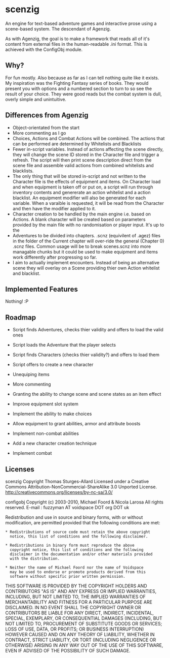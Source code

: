 # scenzig
An engine for text-based adventure games and interactive prose using a scene-based system. The descendant of Agenzig.

As with Agenzig, the goal is to make a framework that reads all of it's content from external files in the human-readable .ini format. This is achieved with the ConfigObj module.

## Why?

For fun mostly. Also because as far as I can tell nothing quite like it exists. My inspiration was the Fighting Fantasy series of books. They would present you with options and a numbered section to turn to so see the result of your choice. They were good reads but the combat system is dull, overly simple and unintuitive.

## Differences from Agenzig

- Object-orientated from the start
- More commenting as I go
- Choices, Actions and Combat Actions will be combined. The actions that can be performed are determined by Whitelists and Blacklists
- Fewer in-script variables. Instead of actions affecting the scene directly, they will change the scene ID stored in the Character file and trigger a refresh. The script will then print scene description direct from the scene file and assemble valid actions from combined whitelists and blacklists.
- The only thing that will be stored in-script and not written to the Character file is the effects of equipment and items. On Character load and when equipment is taken off or put on, a script will run through inventory contents and genererate an action whitelist and a action blacklist. An equipment modifier will also be generated for each variable. When a varaible is requested, it will be read from the Character and then have the modifier applied to it.
- Character creation to be handled by the main engine i.e. based on Actions. A blank character will be created based on parameters provided by the main file with no randomisation or player input. It's up to the 
- Adventures to be divided into chapters. .scnz (equivilent of .agez) files in the folder of the Current chapter will over-ride the general (Chapter 0) .scnz files. Common usage will be to break scenes.scnz into more managable chunks but it could be used to make equipment and items work differently after progressing so far.
- I aim to actually implement encounters. Instead of being an alternative scene they will overlay on a Scene providing thier own Action whitelist and blacklist. 

## Implemented Features

Nothing! :P

## Roadmap

- Script finds Adventures, checks thier validity and offers to load the valid ones
- Script loads the Adventure that the player selects
- Script finds Characters (checks thier validity?) and offers to load them
- Script offers to create a new character

- Unequiping items
- More commenting
- Granting the ability to change scene and scene states as an item effect
- Improve equipment slot system
- Implement the ability to make choices
- Allow equipment to grant abilities, armor and attribute boosts
- Implement non-combat abilities
- Add a new character creation technique
- Implement combat


## Licenses
scenzig Copyright Thomas Sturges-Allard
Licensed under a Creative Commons Attribution-NonCommercial-ShareAlike 3.0 Unported License. http://creativecommons.org/licenses/by-nc-sa/3.0/

configobj Copyright (c) 2003-2010, Michael Foord & Nicola Larosa
All rights reserved.
E-mail : fuzzyman AT voidspace DOT org DOT uk

Redistribution and use in source and binary forms, with or without
modification, are permitted provided that the following conditions are
met:

    * Redistributions of source code must retain the above copyright
      notice, this list of conditions and the following disclaimer.

    * Redistributions in binary form must reproduce the above
      copyright notice, this list of conditions and the following
      disclaimer in the documentation and/or other materials provided
      with the distribution.

    * Neither the name of Michael Foord nor the name of Voidspace
      may be used to endorse or promote products derived from this
      software without specific prior written permission.

THIS SOFTWARE IS PROVIDED BY THE COPYRIGHT HOLDERS AND CONTRIBUTORS
"AS IS" AND ANY EXPRESS OR IMPLIED WARRANTIES, INCLUDING, BUT NOT
LIMITED TO, THE IMPLIED WARRANTIES OF MERCHANTABILITY AND FITNESS FOR
A PARTICULAR PURPOSE ARE DISCLAIMED. IN NO EVENT SHALL THE COPYRIGHT
OWNER OR CONTRIBUTORS BE LIABLE FOR ANY DIRECT, INDIRECT, INCIDENTAL,
SPECIAL, EXEMPLARY, OR CONSEQUENTIAL DAMAGES (INCLUDING, BUT NOT
LIMITED TO, PROCUREMENT OF SUBSTITUTE GOODS OR SERVICES; LOSS OF USE,
DATA, OR PROFITS; OR BUSINESS INTERRUPTION) HOWEVER CAUSED AND ON ANY
THEORY OF LIABILITY, WHETHER IN CONTRACT, STRICT LIABILITY, OR TORT
(INCLUDING NEGLIGENCE OR OTHERWISE) ARISING IN ANY WAY OUT OF THE USE
OF THIS SOFTWARE, EVEN IF ADVISED OF THE POSSIBILITY OF SUCH DAMAGE.
